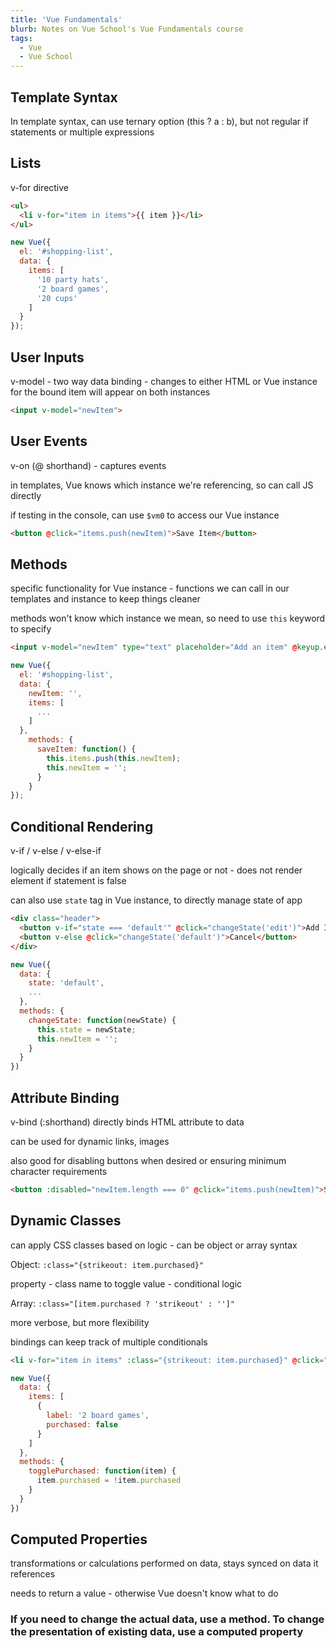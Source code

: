 ```yaml
---
title: 'Vue Fundamentals'
blurb: Notes on Vue School's Vue Fundamentals course
tags:
  - Vue
  - Vue School
---
```


## Template Syntax

In template syntax, can use ternary option (this ? a : b), but not regular if statements or multiple expressions

## Lists

v-for directive

```html
<ul>
  <li v-for="item in items">{{ item }}</li>
</ul>
```

```js
new Vue({
  el: '#shopping-list',
  data: {
    items: [
      '10 party hats',
      '2 board games',
      '20 cups'
    ]
  }
});
```

## User Inputs

v-model - two way data binding - changes to either HTML or Vue instance for the bound item will appear on both instances

```html
<input v-model="newItem">
```

## User Events

v-on (@ shorthand) - captures events

in templates, Vue knows which instance we're referencing, so can call JS directly

if testing in the console, can use `$vm0` to access our Vue instance

```html
<button @click="items.push(newItem)">Save Item</button>
```

## Methods

specific functionality for Vue instance - functions we can call in our templates and instance to keep things cleaner

methods won't know which instance we mean, so need to use `this` keyword to specify

```html
<input v-model="newItem" type="text" placeholder="Add an item" @keyup.enter="saveItem">
```

```js
new Vue({
  el: '#shopping-list',
  data: {
    newItem: '',
    items: [
      ...
    ]
  },
    methods: {
      saveItem: function() {
        this.items.push(this.newItem);
        this.newItem = '';
      }
    }
});
```

## Conditional Rendering

v-if / v-else / v-else-if

logically decides if an item shows on the page or not - does not render element if statement is false

can also use `state` tag in Vue instance, to directly manage state of app

```html
<div class="header">
  <button v-if="state === 'default'" @click="changeState('edit')">Add Item</button>
  <button v-else @click="changeState('default')">Cancel</button>
</div>
```

```js
new Vue({
  data: {
    state: 'default',
    ...
  },
  methods: {
    changeState: function(newState) {
      this.state = newState;
      this.newItem = '';
    }
  }
})
```

## Attribute Binding

v-bind (:shorthand) directly binds HTML attribute to data

can be used for dynamic links, images

also good for disabling buttons when desired or ensuring minimum character requirements

```html
<button :disabled="newItem.length === 0" @click="items.push(newItem)">Save Item</button>
```

## Dynamic Classes

can apply CSS classes based on logic - can be object or array syntax

Object:
`:class="{strikeout: item.purchased}"`

property - class name to toggle
value - conditional logic

Array:
`:class="[item.purchased ? 'strikeout' : '']"`

more verbose, but more flexibility

bindings can keep track of multiple conditionals

```html
<li v-for="item in items" :class="{strikeout: item.purchased}" @click="togglePurchased(item)">{{ item.label }}</li>
```

```js
new Vue({
  data: {
    items: [
      {
        label: '2 board games',
        purchased: false
      }
    ]
  },
  methods: {
    togglePurchased: function(item) {
      item.purchased = !item.purchased
    }
  }
})
```

## Computed Properties

transformations or calculations performed on data, stays synced on data it references

needs to return a value - otherwise Vue doesn't know what to do

### If you need to change the actual data, use a method. To change the presentation of existing data, use a computed property
